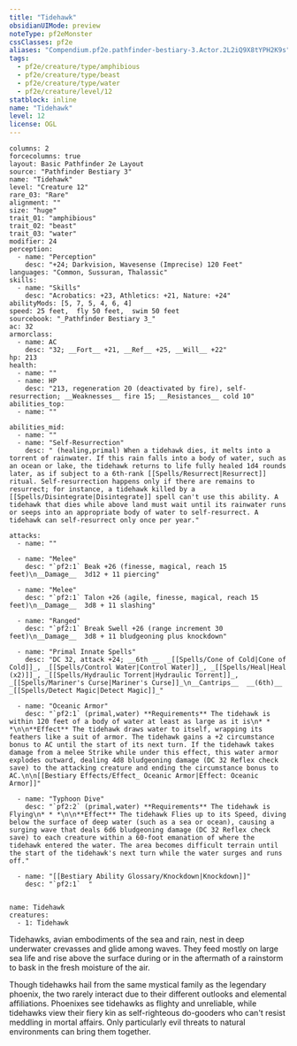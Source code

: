 ```yaml
---
title: "Tidehawk"
obsidianUIMode: preview
noteType: pf2eMonster
cssClasses: pf2e
aliases: "Compendium.pf2e.pathfinder-bestiary-3.Actor.2L2iQ9X8tYPH2K9s" 
tags:
  - pf2e/creature/type/amphibious
  - pf2e/creature/type/beast
  - pf2e/creature/type/water
  - pf2e/creature/level/12
statblock: inline
name: "Tidehawk"
level: 12
license: OGL
---
```


```statblock
columns: 2
forcecolumns: true
layout: Basic Pathfinder 2e Layout
source: "Pathfinder Bestiary 3"
name: "Tidehawk"
level: "Creature 12"
rare_03: "Rare"
alignment: ""
size: "huge"
trait_01: "amphibious"
trait_02: "beast"
trait_03: "water"
modifier: 24
perception:
  - name: "Perception"
    desc: "+24; Darkvision, Wavesense (Imprecise) 120 Feet"
languages: "Common, Sussuran, Thalassic"
skills:
  - name: "Skills"
    desc: "Acrobatics: +23, Athletics: +21, Nature: +24"
abilityMods: [5, 7, 5, 4, 6, 4]
speed: 25 feet,  fly 50 feet,  swim 50 feet
sourcebook: "_Pathfinder Bestiary 3_"
ac: 32
armorclass:
  - name: AC
    desc: "32; __Fort__ +21, __Ref__ +25, __Will__ +22"
hp: 213
health:
  - name: ""
  - name: HP
    desc: "213, regeneration 20 (deactivated by fire), self-resurrection; __Weaknesses__ fire 15; __Resistances__ cold 10"
abilities_top:
  - name: ""

abilities_mid:
  - name: ""
  - name: "Self-Resurrection"
    desc: " (healing,primal) When a tidehawk dies, it melts into a torrent of rainwater. If this rain falls into a body of water, such as an ocean or lake, the tidehawk returns to life fully healed 1d4 rounds later, as if subject to a 6th-rank [[Spells/Resurrect|Resurrect]] ritual. Self-resurrection happens only if there are remains to resurrect; for instance, a tidehawk killed by a [[Spells/Disintegrate|Disintegrate]] spell can't use this ability. A tidehawk that dies while above land must wait until its rainwater runs or seeps into an appropriate body of water to self-resurrect. A tidehawk can self-resurrect only once per year."

attacks:
  - name: ""

  - name: "Melee"
    desc: "`pf2:1` Beak +26 (finesse, magical, reach 15 feet)\n__Damage__  3d12 + 11 piercing"

  - name: "Melee"
    desc: "`pf2:1` Talon +26 (agile, finesse, magical, reach 15 feet)\n__Damage__  3d8 + 11 slashing"

  - name: "Ranged"
    desc: "`pf2:1` Break Swell +26 (range increment 30 feet)\n__Damage__  3d8 + 11 bludgeoning plus knockdown"

  - name: "Primal Innate Spells"
    desc: "DC 32, attack +24; __6th __  _[[Spells/Cone of Cold|Cone of Cold]]_, _[[Spells/Control Water|Control Water]]_, _[[Spells/Heal|Heal (x2)]]_, _[[Spells/Hydraulic Torrent|Hydraulic Torrent]]_, _[[Spells/Mariner's Curse|Mariner's Curse]]_\n__Cantrips__  __(6th)__ _[[Spells/Detect Magic|Detect Magic]]_"

  - name: "Oceanic Armor"
    desc: "`pf2:1` (primal,water) **Requirements** The tidehawk is within 120 feet of a body of water at least as large as it is\n* * *\n\n**Effect** The tidehawk draws water to itself, wrapping its feathers like a suit of armor. The tidehawk gains a +2 circumstance bonus to AC until the start of its next turn. If the tidehawk takes damage from a melee Strike while under this effect, this water armor explodes outward, dealing 4d8 bludgeoning damage (DC 32 Reflex check save) to the attacking creature and ending the circumstance bonus to AC.\n\n[[Bestiary Effects/Effect_ Oceanic Armor|Effect: Oceanic Armor]]"

  - name: "Typhoon Dive"
    desc: "`pf2:2` (primal,water) **Requirements** The tidehawk is Flying\n* * *\n\n**Effect** The tidehawk Flies up to its Speed, diving below the surface of deep water (such as a sea or ocean), causing a surging wave that deals 6d6 bludgeoning damage (DC 32 Reflex check save) to each creature within a 60-foot emanation of where the tidehawk entered the water. The area becomes difficult terrain until the start of the tidehawk's next turn while the water surges and runs off."

  - name: "[[Bestiary Ability Glossary/Knockdown|Knockdown]]"
    desc: "`pf2:1`  "
 
```

```encounter-table
name: Tidehawk
creatures:
  - 1: Tidehawk
```



Tidehawks, avian embodiments of the sea and rain, nest in deep underwater crevasses and glide among waves. They feed mostly on large sea life and rise above the surface during or in the aftermath of a rainstorm to bask in the fresh moisture of the air.

Though tidehawks hail from the same mystical family as the legendary phoenix, the two rarely interact due to their different outlooks and elemental affiliations. Phoenixes see tidehawks as flighty and unreliable, while tidehawks view their fiery kin as self-righteous do-gooders who can't resist meddling in mortal affairs. Only particularly evil threats to natural environments can bring them together.

